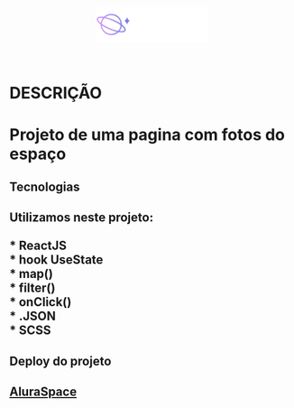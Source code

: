 <p align="center">
<img src="src/componentes/Cabecalho/logo.png" width="200px"/>
<p/>
<br>
<h1>DESCRIÇÃO<H1/>
<p>
  Projeto de uma pagina com fotos do espaço 
<p/>
  
 <h2>Tecnologias<h2/>
   <p>
     Utilizamos neste projeto:<br><br>
      * ReactJS               <br>
      * hook UseState         <br>
      * map()                 <br>
      * filter()              <br>
      * onClick()             <br>
      * .JSON                 <br>
      * SCSS
   <p/>
   
 <h2>Deploy do projeto<h2/>
   <a href="https://alura-space-pied-mu.vercel.app/">AluraSpace<a/>
